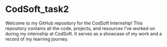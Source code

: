 # CodSoft_task2
Welcome to my GitHub repository for the CodSoft Internship! This repository contains all the code, projects, and resources I've worked on during my internship at CodSoft. It serves as a showcase of my work and a record of my learning journey.
